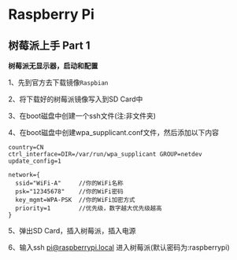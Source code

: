 # Raspberry Pi

## 树莓派上手 Part 1

**树莓派无显示器，启动和配置**

1、先到官方去下载镜像`Raspbian`

2、将下载好的树莓派镜像写入到SD Card中

3、在boot磁盘中创建一个ssh文件(注:非文件夹)

4、在boot磁盘中创建wpa_supplicant.conf文件，然后添加以下内容
```config
country=CN
ctrl_interface=DIR=/var/run/wpa_supplicant GROUP=netdev
update_config=1

network={
  ssid="WiFi-A"     //你的WiFi名称
  psk="12345678"    //你的WiFi密码
  key_mgmt=WPA-PSK  //你的WiFi加密方式
  priority=1        //优先级，数字越大优先级越高
}
```

5、弹出SD Card，插入树莓派，插入电源

6、输入ssh pi@raspberrypi.local 进入树莓派(默认密码为:raspberrypi)
